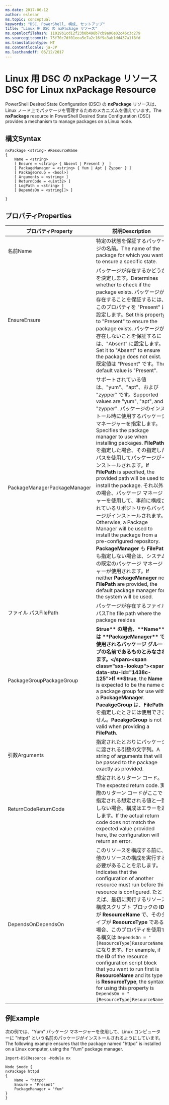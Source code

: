 ```yaml
---
ms.date: 2017-06-12
author: eslesar
ms.topic: conceptual
keywords: "DSC, PowerShell, 構成, セットアップ"
title: "Linux 用 DSC の nxPackage リソース"
ms.openlocfilehash: 11019b1cd12f23b0b498b7cb9a06e02c46c3c279
ms.sourcegitcommit: 75f70c7df01eea5e7a2c16f9a3ab1dd437a1f8fd
ms.translationtype: HT
ms.contentlocale: ja-JP
ms.lasthandoff: 06/12/2017
---
```

# <a name="dsc-for-linux-nxpackage-resource"></a><span data-ttu-id="1438c-103">Linux 用 DSC の nxPackage リソース</span><span class="sxs-lookup"><span data-stu-id="1438c-103">DSC for Linux nxPackage Resource</span></span>

<span data-ttu-id="1438c-104">PowerShell Desired State Configuration (DSC) の **nxPackage** リソースは、Linux ノード上でパッケージを管理するためのメカニズムを備えています。</span><span class="sxs-lookup"><span data-stu-id="1438c-104">The **nxPackage** resource in PowerShell Desired State Configuration (DSC) provides a mechanism to manage packages on a Linux node.</span></span>

## <a name="syntax"></a><span data-ttu-id="1438c-105">構文</span><span class="sxs-lookup"><span data-stu-id="1438c-105">Syntax</span></span>

```
nxPackage <string> #ResourceName
{
    Name = <string>
    [ Ensure = <string> { Absent | Present }  ]
    [ PackageManager = <string> { Yum | Apt | Zypper } ]
    [ PackageGroup = <bool>]
    [ Arguments = <string> ]
    [ ReturnCode = <uint32> ]
    [ LogPath = <string> ]
    [ DependsOn = <string[]> ]
    
}
```

## <a name="properties"></a><span data-ttu-id="1438c-106">プロパティ</span><span class="sxs-lookup"><span data-stu-id="1438c-106">Properties</span></span>

|  <span data-ttu-id="1438c-107">プロパティ</span><span class="sxs-lookup"><span data-stu-id="1438c-107">Property</span></span> |  <span data-ttu-id="1438c-108">説明</span><span class="sxs-lookup"><span data-stu-id="1438c-108">Description</span></span> | 
|---|---|
| <span data-ttu-id="1438c-109">名前</span><span class="sxs-lookup"><span data-stu-id="1438c-109">Name</span></span>| <span data-ttu-id="1438c-110">特定の状態を保証するパッケージの名前。</span><span class="sxs-lookup"><span data-stu-id="1438c-110">The name of the package for which you want to ensure a specific state.</span></span>| 
| <span data-ttu-id="1438c-111">Ensure</span><span class="sxs-lookup"><span data-stu-id="1438c-111">Ensure</span></span>| <span data-ttu-id="1438c-112">パッケージが存在するかどうかを決定します。</span><span class="sxs-lookup"><span data-stu-id="1438c-112">Determines whether to check if the package exists.</span></span> <span data-ttu-id="1438c-113">パッケージが存在することを保証するには、このプロパティを "Present" に設定します。</span><span class="sxs-lookup"><span data-stu-id="1438c-113">Set this property to "Present" to ensure the package exists.</span></span> <span data-ttu-id="1438c-114">パッケージが存在しないことを保証するには、"Absent" に設定します。</span><span class="sxs-lookup"><span data-stu-id="1438c-114">Set it to "Absent" to ensure the package does not exist.</span></span> <span data-ttu-id="1438c-115">既定値は "Present" です。</span><span class="sxs-lookup"><span data-stu-id="1438c-115">The default value is "Present".</span></span>|  
| <span data-ttu-id="1438c-116">PackageManager</span><span class="sxs-lookup"><span data-stu-id="1438c-116">PackageManager</span></span>| <span data-ttu-id="1438c-117">サポートされている値は、"yum"、"apt"、および "zypper" です。</span><span class="sxs-lookup"><span data-stu-id="1438c-117">Supported values are "yum", "apt", and "zypper".</span></span> <span data-ttu-id="1438c-118">パッケージのインストール時に使用するパッケージ マネージャーを指定します。</span><span class="sxs-lookup"><span data-stu-id="1438c-118">Specifies the package manager to use when installing packages.</span></span> <span data-ttu-id="1438c-119">**FilePath** を指定した場合、その指定したパスを使用してパッケージがインストールされます。</span><span class="sxs-lookup"><span data-stu-id="1438c-119">If **FilePath** is specified, the provided path will be used to install the package.</span></span> <span data-ttu-id="1438c-120">それ以外の場合、パッケージ マネージャーを使用して、事前に構成されているリポジトリからパッケージがインストールされます。</span><span class="sxs-lookup"><span data-stu-id="1438c-120">Otherwise, a Package Manager will be used to install the package from a pre-configured repository.</span></span> <span data-ttu-id="1438c-121">**PackageManager** も **FilePath** も指定しない場合は、システムの既定のパッケージ マネージャーが使用されます。</span><span class="sxs-lookup"><span data-stu-id="1438c-121">If neither **PackageManager** nor **FilePath** are provided, the default package manager for the system will be used.</span></span>| 
| <span data-ttu-id="1438c-122">ファイル パス</span><span class="sxs-lookup"><span data-stu-id="1438c-122">FilePath</span></span>| <span data-ttu-id="1438c-123">パッケージが存在するファイル パス</span><span class="sxs-lookup"><span data-stu-id="1438c-123">The file path where the package resides</span></span>| 
| <span data-ttu-id="1438c-124">PackageGroup</span><span class="sxs-lookup"><span data-stu-id="1438c-124">PackageGroup</span></span>| <span data-ttu-id="1438c-125">**$true** の場合、**Name** は **PackageManager** で使用されるパッケージ グループの名前であるものとみなされます。</span><span class="sxs-lookup"><span data-stu-id="1438c-125">If **$true**, the **Name** is expected to be the name of a package group for use with a **PackageManager**.</span></span> <span data-ttu-id="1438c-126">**PacakgeGroup** は、**FilePath** を指定したときには使用できません。</span><span class="sxs-lookup"><span data-stu-id="1438c-126">**PacakgeGroup** is not valid when providing a **FilePath**.</span></span>| 
| <span data-ttu-id="1438c-127">引数</span><span class="sxs-lookup"><span data-stu-id="1438c-127">Arguments</span></span>| <span data-ttu-id="1438c-128">指定されたとおりにパッケージに渡される引数の文字列。</span><span class="sxs-lookup"><span data-stu-id="1438c-128">A string of arguments that will be passed to the package exactly as provided.</span></span>| 
| <span data-ttu-id="1438c-129">ReturnCode</span><span class="sxs-lookup"><span data-stu-id="1438c-129">ReturnCode</span></span>| <span data-ttu-id="1438c-130">想定されるリターン コード。</span><span class="sxs-lookup"><span data-stu-id="1438c-130">The expected return code.</span></span> <span data-ttu-id="1438c-131">実際のリターン コードがここで指定される想定される値と一致しない場合、構成はエラーを返します。</span><span class="sxs-lookup"><span data-stu-id="1438c-131">If the actual return code does not match the expected value provided here, the configuration will return an error.</span></span>| 
| <span data-ttu-id="1438c-132">DependsOn</span><span class="sxs-lookup"><span data-stu-id="1438c-132">DependsOn</span></span> | <span data-ttu-id="1438c-133">このリソースを構成する前に、他のリソースの構成を実行する必要があることを示します。</span><span class="sxs-lookup"><span data-stu-id="1438c-133">Indicates that the configuration of another resource must run before this resource is configured.</span></span> <span data-ttu-id="1438c-134">たとえば、最初に実行するリソース構成スクリプト ブロックの **ID** が **ResourceName** で、そのタイプが **ResourceType** である場合、このプロパティを使用する構文は `DependsOn = "[ResourceType]ResourceName"` になります。</span><span class="sxs-lookup"><span data-stu-id="1438c-134">For example, if the **ID** of the resource configuration script block that you want to run first is **ResourceName** and its type is **ResourceType**, the syntax for using this property is `DependsOn = "[ResourceType]ResourceName"`.</span></span>| 

## <a name="example"></a><span data-ttu-id="1438c-135">例</span><span class="sxs-lookup"><span data-stu-id="1438c-135">Example</span></span>

<span data-ttu-id="1438c-136">次の例では、"Yum" パッケージ マネージャーを使用して、Linux コンピューターに "httpd" という名前のパッケージがインストールされるようにしています。</span><span class="sxs-lookup"><span data-stu-id="1438c-136">The following example ensures that the package named "httpd" is installed on a Linux computer, using the “Yum” package manager.</span></span>

```
Import-DSCResource -Module nx 

Node $node {
nxPackage httpd
{
    Name = "httpd"
    Ensure = "Present"
    PackageManager = "Yum"
}
}
```

